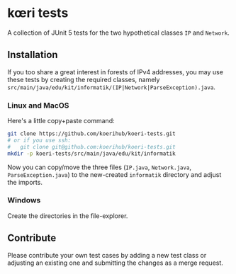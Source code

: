 # kœri tests

A collection of JUnit 5 tests for the two hypothetical classes `IP` and `Network`.

## Installation
If you too share a great interest in forests of IPv4 addresses, you may use these tests by creating the required
classes, namely `src/main/java/edu/kit/informatik/(IP|Network|ParseException).java`.

### Linux and MacOS
Here's a little copy+paste command:

```bash
git clone https://github.com/koerihub/koeri-tests.git
# or if you use ssh:
#   git clone git@github.com:koerihub/koeri-tests.git
mkdir -p koeri-tests/src/main/java/edu/kit/informatik
```

Now you can copy/move the three files (`IP.java`, `Network.java`, `ParseException.java`) to
the new-created `informatik` directory and adjust the imports.

### Windows
Create the directories in the file-explorer.

## Contribute
Please contribute your own test cases by adding a new test class or adjusting an existing one and submitting the changes
as a merge request.
